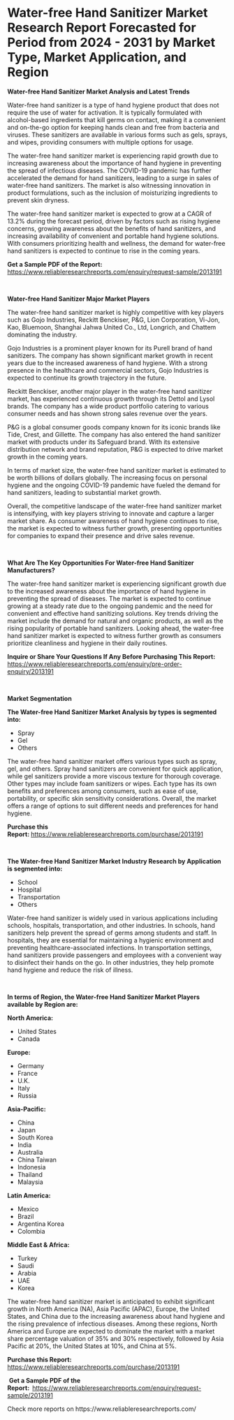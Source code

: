 <p><h1>Water-free Hand Sanitizer Market Research Report Forecasted for Period from 2024 -  2031 by Market Type, Market Application, and Region</h1></p><p><strong>Water-free Hand Sanitizer Market Analysis and Latest Trends</strong></p>
<p><p>Water-free hand sanitizer is a type of hand hygiene product that does not require the use of water for activation. It is typically formulated with alcohol-based ingredients that kill germs on contact, making it a convenient and on-the-go option for keeping hands clean and free from bacteria and viruses. These sanitizers are available in various forms such as gels, sprays, and wipes, providing consumers with multiple options for usage.</p><p>The water-free hand sanitizer market is experiencing rapid growth due to increasing awareness about the importance of hand hygiene in preventing the spread of infectious diseases. The COVID-19 pandemic has further accelerated the demand for hand sanitizers, leading to a surge in sales of water-free hand sanitizers. The market is also witnessing innovation in product formulations, such as the inclusion of moisturizing ingredients to prevent skin dryness.</p><p>The water-free hand sanitizer market is expected to grow at a CAGR of 13.2% during the forecast period, driven by factors such as rising hygiene concerns, growing awareness about the benefits of hand sanitizers, and increasing availability of convenient and portable hand hygiene solutions. With consumers prioritizing health and wellness, the demand for water-free hand sanitizers is expected to continue to rise in the coming years.</p></p>
<p><strong>Get a Sample PDF of the Report:&nbsp;</strong> <a href="https://www.reliableresearchreports.com/enquiry/request-sample/2013191">https://www.reliableresearchreports.com/enquiry/request-sample/2013191</a></p>
<p>&nbsp;</p>
<p><strong>Water-free Hand Sanitizer Major Market Players</strong></p>
<p><p>The water-free hand sanitizer market is highly competitive with key players such as Gojo Industries, Reckitt Benckiser, P&G, Lion Corporation, Vi-Jon, Kao, Bluemoon, Shanghai Jahwa United Co., Ltd, Longrich, and Chattem dominating the industry.</p><p>Gojo Industries is a prominent player known for its Purell brand of hand sanitizers. The company has shown significant market growth in recent years due to the increased awareness of hand hygiene. With a strong presence in the healthcare and commercial sectors, Gojo Industries is expected to continue its growth trajectory in the future.</p><p>Reckitt Benckiser, another major player in the water-free hand sanitizer market, has experienced continuous growth through its Dettol and Lysol brands. The company has a wide product portfolio catering to various consumer needs and has shown strong sales revenue over the years.</p><p>P&G is a global consumer goods company known for its iconic brands like Tide, Crest, and Gillette. The company has also entered the hand sanitizer market with products under its Safeguard brand. With its extensive distribution network and brand reputation, P&G is expected to drive market growth in the coming years.</p><p>In terms of market size, the water-free hand sanitizer market is estimated to be worth billions of dollars globally. The increasing focus on personal hygiene and the ongoing COVID-19 pandemic have fueled the demand for hand sanitizers, leading to substantial market growth.</p><p>Overall, the competitive landscape of the water-free hand sanitizer market is intensifying, with key players striving to innovate and capture a larger market share. As consumer awareness of hand hygiene continues to rise, the market is expected to witness further growth, presenting opportunities for companies to expand their presence and drive sales revenue.</p></p>
<p>&nbsp;</p>
<p><strong>What Are The Key Opportunities For Water-free Hand Sanitizer Manufacturers?</strong></p>
<p><p>The water-free hand sanitizer market is experiencing significant growth due to the increased awareness about the importance of hand hygiene in preventing the spread of diseases. The market is expected to continue growing at a steady rate due to the ongoing pandemic and the need for convenient and effective hand sanitizing solutions. Key trends driving the market include the demand for natural and organic products, as well as the rising popularity of portable hand sanitizers. Looking ahead, the water-free hand sanitizer market is expected to witness further growth as consumers prioritize cleanliness and hygiene in their daily routines.</p></p>
<p><strong>Inquire or Share Your Questions If Any Before Purchasing This Report:</strong> <a href="https://www.reliableresearchreports.com/enquiry/pre-order-enquiry/2013191">https://www.reliableresearchreports.com/enquiry/pre-order-enquiry/2013191</a></p>
<p>&nbsp;</p>
<p><strong>Market Segmentation</strong></p>
<p><strong>The Water-free Hand Sanitizer Market Analysis by types is segmented into:</strong></p>
<p><ul><li>Spray</li><li>Gel</li><li>Others</li></ul></p>
<p><p>The water-free hand sanitizer market offers various types such as spray, gel, and others. Spray hand sanitizers are convenient for quick application, while gel sanitizers provide a more viscous texture for thorough coverage. Other types may include foam sanitizers or wipes. Each type has its own benefits and preferences among consumers, such as ease of use, portability, or specific skin sensitivity considerations. Overall, the market offers a range of options to suit different needs and preferences for hand hygiene.</p></p>
<p><strong>Purchase this Report:&nbsp;</strong><a href="https://www.reliableresearchreports.com/purchase/2013191">https://www.reliableresearchreports.com/purchase/2013191</a></p>
<p>&nbsp;</p>
<p><strong>The Water-free Hand Sanitizer Market Industry Research by Application is segmented into:</strong></p>
<p><ul><li>School</li><li>Hospital</li><li>Transportation</li><li>Others</li></ul></p>
<p><p>Water-free hand sanitizer is widely used in various applications including schools, hospitals, transportation, and other industries. In schools, hand sanitizers help prevent the spread of germs among students and staff. In hospitals, they are essential for maintaining a hygienic environment and preventing healthcare-associated infections. In transportation settings, hand sanitizers provide passengers and employees with a convenient way to disinfect their hands on the go. In other industries, they help promote hand hygiene and reduce the risk of illness.</p></p>
<p>&nbsp;</p>
<p><strong>In terms of Region, the Water-free Hand Sanitizer Market Players available by Region are:</strong></p>
<p>
    <p> <strong> North America: </strong>
        <ul>
            <li>United States</li>
            <li>Canada</li>
        </ul>
        </p> 
    <p> <strong> Europe: </strong>
        <ul>
            <li>Germany</li>
            <li>France</li>
            <li>U.K.</li>
            <li>Italy</li>
            <li>Russia</li>
        </ul>
        </p> 
    <p> <strong> Asia-Pacific: </strong>
        <ul>
            <li>China</li>
            <li>Japan</li>
            <li>South Korea</li>
            <li>India</li>
            <li>Australia</li>
            <li>China Taiwan</li>
            <li>Indonesia</li>
            <li>Thailand</li>
            <li>Malaysia</li>
        </ul>
        </p> 
    <p> <strong> Latin America: </strong>
        <ul>
            <li>Mexico</li>
            <li>Brazil</li>
            <li>Argentina Korea</li>
            <li>Colombia</li>
        </ul>
        </p> 
    <p> <strong> Middle East & Africa: </strong>
        <ul>
            <li>Turkey</li>
            <li>Saudi</li>
            <li>Arabia</li>
            <li>UAE</li>
            <li>Korea</li>
        </ul>
    </p>
    </p>
<p><p>The water-free hand sanitizer market is anticipated to exhibit significant growth in North America (NA), Asia Pacific (APAC), Europe, the United States, and China due to the increasing awareness about hand hygiene and the rising prevalence of infectious diseases. Among these regions, North America and Europe are expected to dominate the market with a market share percentage valuation of 35% and 30% respectively, followed by Asia Pacific at 20%, the United States at 10%, and China at 5%.</p></p>
<p><strong>Purchase this Report: </strong><a href="https://www.reliableresearchreports.com/purchase/2013191">https://www.reliableresearchreports.com/purchase/2013191</a></p>
<p>&nbsp;<strong>Get a Sample PDF of the Report:&nbsp;&nbsp;</strong><a href="https://www.reliableresearchreports.com/enquiry/request-sample/2013191">https://www.reliableresearchreports.com/enquiry/request-sample/2013191</a></p>
<p><strong></strong></p>
<p>Check more reports on https://www.reliableresearchreports.com/</p>